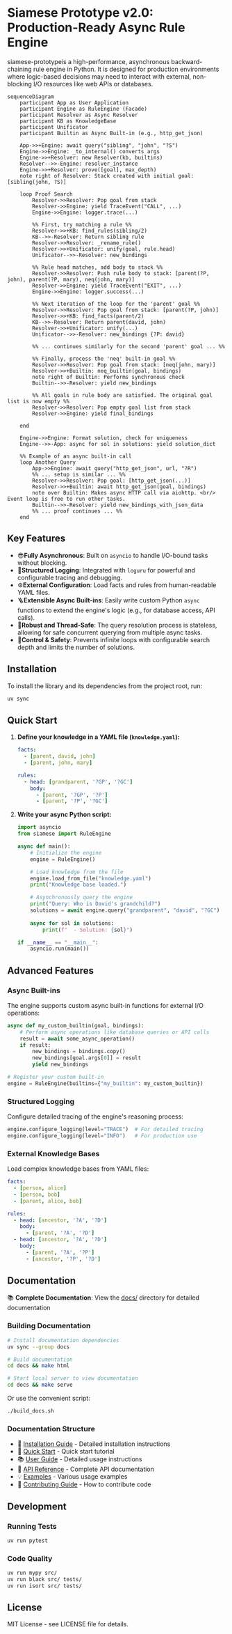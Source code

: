# Siamese Prototype v2.0: Production-Ready Async Rule Engine

siamese-prototypeis a high-performance, asynchronous backward-chaining rule engine in Python. It is designed for production environments where logic-based decisions may need to interact with external, non-blocking I/O resources like web APIs or databases.

```mermaid
sequenceDiagram
    participant App as User Application
    participant Engine as RuleEngine (Facade)
    participant Resolver as Async Resolver
    participant KB as KnowledgeBase
    participant Unificator
    participant Builtin as Async Built-in (e.g., http_get_json)

    App->>+Engine: await query("sibling", "john", "?S")
    Engine->>Engine: _to_internal() converts args
    Engine->>+Resolver: new Resolver(kb, builtins)
    Resolver-->>-Engine: resolver_instance
    Engine->>+Resolver: prove([goal], max_depth)
    note right of Resolver: Stack created with initial goal: [sibling(john, ?S)]

    loop Proof Search
        Resolver->>Resolver: Pop goal from stack
        Resolver->>Engine: yield TraceEvent("CALL", ...)
        Engine->>Engine: logger.trace(...)

        %% First, try matching a rule %%
        Resolver->>+KB: find_rules(sibling/2)
        KB-->>-Resolver: Return sibling rule
        Resolver->>Resolver: _rename_rule()
        Resolver->>+Unificator: unify(goal, rule.head)
        Unificator-->>-Resolver: new_bindings

        %% Rule head matches, add body to stack %%
        Resolver->>Resolver: Push rule body to stack: [parent(?P, john), parent(?P, mary), neq(john, mary)]
        Resolver->>Engine: yield TraceEvent("EXIT", ...)
        Engine->>Engine: logger.success(...)

        %% Next iteration of the loop for the 'parent' goal %%
        Resolver->>Resolver: Pop goal from stack: [parent(?P, john)]
        Resolver->>+KB: find_facts(parent/2)
        KB-->>-Resolver: Return parent(david, john)
        Resolver->>+Unificator: unify(...)
        Unificator-->>-Resolver: new_bindings {?P: david}

        %% ... continues similarly for the second 'parent' goal ... %%

        %% Finally, process the 'neq' built-in goal %%
        Resolver->>Resolver: Pop goal from stack: [neq(john, mary)]
        Resolver->>+Builtin: neq_builtin(goal, bindings)
        note right of Builtin: Performs synchronous check
        Builtin-->>-Resolver: yield new_bindings

        %% All goals in rule body are satisfied. The original goal list is now empty %%
        Resolver->>Resolver: Pop empty goal list from stack
        Resolver->>Engine: yield final_bindings

    end

    Engine->>Engine: Format solution, check for uniqueness
    Engine-->>-App: async for sol in solutions: yield solution_dict

    %% Example of an async built-in call
    loop Another Query
        App->>Engine: await query("http_get_json", url, "?R")
        %% ... setup is similar ... %%
        Resolver->>Resolver: Pop goal: [http_get_json(...)]
        Resolver->>+Builtin: await http_get_json(goal, bindings)
        note over Builtin: Makes async HTTP call via aiohttp. <br/> Event loop is free to run other tasks.
        Builtin-->>-Resolver: yield new_bindings_with_json_data
        %% ... proof continues ... %%
    end
```

## Key Features

-   😎**Fully Asynchronous**: Built on `asyncio` to handle I/O-bound tasks without blocking.
-   👀**Structured Logging**: Integrated with `loguru` for powerful and configurable tracing and debugging.
-   ⚙️**External Configuration**: Load facts and rules from human-readable YAML files.
-   🪜**Extensible Async Built-ins**: Easily write custom Python `async` functions to extend the engine's logic (e.g., for database access, API calls).
-   🚀**Robust and Thread-Safe**: The query resolution process is stateless, allowing for safe concurrent querying from multiple async tasks.
-   🧰**Control & Safety**: Prevents infinite loops with configurable search depth and limits the number of solutions.

## Installation

To install the library and its dependencies from the project root, run:
```bash
uv sync
```

## Quick Start

1.  **Define your knowledge in a YAML file (`knowledge.yaml`):**

    ```yaml
    facts:
      - [parent, david, john]
      - [parent, john, mary]

    rules:
      - head: [grandparent, '?GP', '?GC']
        body:
          - [parent, '?GP', '?P']
          - [parent, '?P', '?GC']
    ```

2.  **Write your async Python script:**

    ```python
    import asyncio
    from siamese import RuleEngine

    async def main():
        # Initialize the engine
        engine = RuleEngine()

        # Load knowledge from the file
        engine.load_from_file("knowledge.yaml")
        print("Knowledge base loaded.")

        # Asynchronously query the engine
        print("Query: Who is David's grandchild?")
        solutions = await engine.query("grandparent", "david", "?GC")
        
        async for sol in solutions:
            print(f"  - Solution: {sol}")

    if __name__ == "__main__":
        asyncio.run(main())
    ```

## Advanced Features

### Async Built-ins

The engine supports custom async built-in functions for external I/O operations:

```python
async def my_custom_builtin(goal, bindings):
    # Perform async operations like database queries or API calls
    result = await some_async_operation()
    if result:
        new_bindings = bindings.copy()
        new_bindings[goal.args[0]] = result
        yield new_bindings

# Register your custom built-in
engine = RuleEngine(builtins={"my_builtin": my_custom_builtin})
```

### Structured Logging

Configure detailed tracing of the engine's reasoning process:

```python
engine.configure_logging(level="TRACE")  # For detailed tracing
engine.configure_logging(level="INFO")   # For production use
```

### External Knowledge Bases

Load complex knowledge bases from YAML files:

```yaml
facts:
  - [person, alice]
  - [person, bob]
  - [parent, alice, bob]

rules:
  - head: [ancestor, '?A', '?D']
    body:
      - [parent, '?A', '?D']
  - head: [ancestor, '?A', '?D']
    body:
      - [parent, '?A', '?P']
      - [ancestor, '?P', '?D']
```

## Documentation

📚 **Complete Documentation**: View the [docs/](docs/) directory for detailed documentation

### Building Documentation

```bash
# Install documentation dependencies
uv sync --group docs

# Build documentation
cd docs && make html

# Start local server to view documentation
cd docs && make serve
```

Or use the convenient script:

```bash
./build_docs.sh
```

### Documentation Structure

- 📖 [Installation Guide](docs/installation.rst) - Detailed installation instructions
- 🚀 [Quick Start](docs/quickstart.rst) - Quick start tutorial
- 📚 [User Guide](docs/user_guide/) - Detailed usage instructions
- 🔧 [API Reference](docs/api/) - Complete API documentation
- 💡 [Examples](docs/examples/) - Various usage examples
- 🤝 [Contributing Guide](docs/contributing.rst) - How to contribute code

## Development

### Running Tests

```bash
uv run pytest
```

### Code Quality

```bash
uv run mypy src/
uv run black src/ tests/
uv run isort src/ tests/
```

## License

MIT License - see LICENSE file for details. 